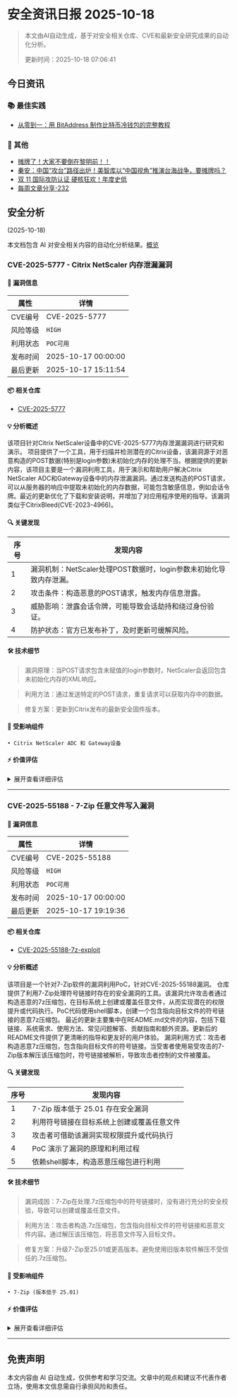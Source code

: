 
# 安全资讯日报 2025-10-18

> 本文由AI自动生成，基于对安全相关仓库、CVE和最新安全研究成果的自动化分析。
> 
> 更新时间：2025-10-18 07:06:41

<!-- more -->

## 今日资讯

### 📚 最佳实践

* [从零到一：用 BitAddress 制作比特币冷钱包的完整教程](https://mp.weixin.qq.com/s?__biz=Mzg4NzgzMjUzOA==&mid=2247486173&idx=1&sn=4e24386223665a131dd5f5bd19dc47af)

### 📌 其他

* [摊牌了！大家不要倒在黎明前！！](https://mp.weixin.qq.com/s?__biz=MzA5MDg1MDUyMA==&mid=2650481679&idx=1&sn=420f85e1b21813073e43404f9b1c5e4e)
* [秦安：中国“攻台”路径出炉！美智库以“中国视角”推演台海战争，要摊牌吗？](https://mp.weixin.qq.com/s?__biz=MzA5MDg1MDUyMA==&mid=2650481679&idx=2&sn=801ede26d144d315752580612ce25b00)
* [双 11 国际攻防认证 硬核狂欢！年度史低](https://mp.weixin.qq.com/s?__biz=MzU4MjUxNjQ1Ng==&mid=2247525359&idx=1&sn=ad83d11bd5cb19590701d7c067898d51)
* [每周文章分享-232](https://mp.weixin.qq.com/s?__biz=MzI1MTQwMjYwNA==&mid=2247502837&idx=1&sn=ce92b7cc025ba69594db553066810fe7)

## 安全分析
(2025-10-18)

本文档包含 AI 对安全相关内容的自动化分析结果。[概览](https://blog.897010.xyz/c/today)


### CVE-2025-5777 - Citrix NetScaler 内存泄漏漏洞

#### 📌 漏洞信息

| 属性 | 详情 |
|------|------|
| CVE编号 | CVE-2025-5777 |
| 风险等级 | `HIGH` |
| 利用状态 | `POC可用` |
| 发布时间 | 2025-10-17 00:00:00 |
| 最后更新 | 2025-10-17 15:11:54 |

#### 📦 相关仓库

- [CVE-2025-5777](https://github.com/Lakiya673/CVE-2025-5777)

#### 💡 分析概述

该项目针对Citrix NetScaler设备中的CVE-2025-5777内存泄漏漏洞进行研究和演示。 项目提供了一个工具，用于扫描并检测潜在的Citrix设备，该漏洞源于对恶意构造的POST数据(特别是login参数)未初始化内存的处理不当。根据提供的更新内容，该项目主要是一个漏洞利用工具，用于演示和帮助用户解决Citrix NetScaler ADC和Gateway设备中的内存泄漏漏洞。通过发送构造的POST请求，可以从服务器的响应中提取未初始化的内存数据，可能包含敏感信息，例如会话令牌。最近的更新优化了下载和安装说明，并增加了对应用程序使用的指导。该漏洞类似于CitrixBleed(CVE-2023-4966)。

#### 🔍 关键发现

| 序号 | 发现内容 |
|------|----------|
| 1 | 漏洞机制：NetScaler处理POST数据时，login参数未初始化导致内存泄漏。 |
| 2 | 攻击条件：构造恶意的POST请求，触发内存信息泄露。 |
| 3 | 威胁影响：泄露会话令牌，可能导致会话劫持和绕过身份验证。 |
| 4 | 防护状态：官方已发布补丁，及时更新可缓解风险。 |

#### 🛠️ 技术细节

> 漏洞原理：当POST请求包含未赋值的login参数时，NetScaler会返回包含未初始化内存的XML响应。

> 利用方法：通过发送特定的POST请求，重复请求可以获取内存中的数据。

> 修复方案：更新到Citrix发布的最新安全固件版本。


#### 🎯 受影响组件

```
• Citrix NetScaler ADC 和 Gateway设备
```

#### ⚡ 价值评估

<details>
<summary>展开查看详细评估</summary>

该漏洞影响范围较广，涉及关键网络设备。利用难度较低，POC和EXP可能很快出现。危害程度较高，可能导致会话劫持和敏感信息泄露。时效性较高，属于新发现的漏洞，需要重点关注。
</details>

---

### CVE-2025-55188 - 7-Zip 任意文件写入漏洞

#### 📌 漏洞信息

| 属性 | 详情 |
|------|------|
| CVE编号 | CVE-2025-55188 |
| 风险等级 | `HIGH` |
| 利用状态 | `POC可用` |
| 发布时间 | 2025-10-17 00:00:00 |
| 最后更新 | 2025-10-17 19:19:36 |

#### 📦 相关仓库

- [CVE-2025-55188-7z-exploit](https://github.com/Sh3ruman/CVE-2025-55188-7z-exploit)

#### 💡 分析概述

该项目是一个针对7-Zip软件的漏洞利用PoC，针对CVE-2025-55188漏洞。 仓库提供了利用7-Zip处理符号链接时存在的安全漏洞的工具。该漏洞允许攻击者通过构造恶意的7z压缩包，在目标系统上创建或覆盖任意文件，从而实现潜在的权限提升或代码执行。PoC代码使用shell脚本，创建一个包含指向目标文件的符号链接的恶意7z压缩包。 最近的更新主要集中在README.md文件的内容，包括下载链接、系统需求、使用方法、常见问题解答、贡献指南和额外资源。更新后的README文件提供了更清晰的指导和更友好的用户体验。 漏洞利用方式：攻击者构造恶意7z压缩包，包含指向目标文件的符号链接。当受害者使用易受攻击的7-Zip版本解压该压缩包时，符号链接被解析，导致攻击者控制的文件被覆盖。

#### 🔍 关键发现

| 序号 | 发现内容 |
|------|----------|
| 1 | 7-Zip 版本低于 25.01 存在安全漏洞 |
| 2 | 利用符号链接在目标系统上创建或覆盖任意文件 |
| 3 | 攻击者可借助该漏洞实现权限提升或代码执行 |
| 4 | PoC 演示了漏洞的原理和利用过程 |
| 5 | 依赖shell脚本，构造恶意压缩包进行利用 |

#### 🛠️ 技术细节

> 漏洞成因：7-Zip在处理.7z压缩包中的符号链接时，没有进行充分的安全校验，导致可以创建或覆盖任意文件。

> 利用方法：攻击者构造.7z压缩包，包含指向目标文件的符号链接和恶意文件内容。通过解压该压缩包，将恶意文件写入目标文件。

> 修复方案：升级7-Zip至25.01或更高版本。避免使用旧版本软件解压不受信任的.7z压缩包。


#### 🎯 受影响组件

```
• 7-Zip (版本低于 25.01)
```

#### ⚡ 价值评估

<details>
<summary>展开查看详细评估</summary>

该漏洞允许攻击者在目标系统上执行任意文件写入操作，如果结合其他技术，可能导致远程代码执行或权限提升，因此具有较高的威胁价值。PoC的出现，使得漏洞的利用门槛降低。
</details>

---


## 免责声明
本文内容由 AI 自动生成，仅供参考和学习交流。文章中的观点和建议不代表作者立场，使用本文信息需自行承担风险和责任。
